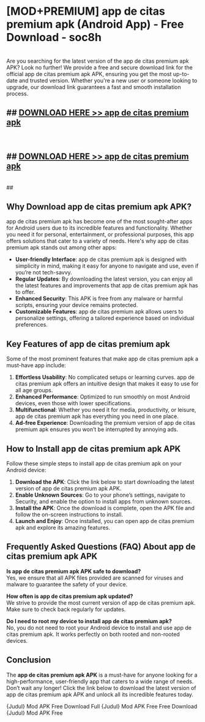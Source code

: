 # [MOD+PREMIUM] app de citas premium apk (Android App) - Free Download - soc8h <br>
<br>
Are you searching for the latest version of the app de citas premium apk APK? Look no further! We provide a free and secure download link for the official app de citas premium apk APK, ensuring you get the most up-to-date and trusted version. Whether you're a new user or someone looking to upgrade, our download link guarantees a fast and smooth installation process.


## ##  [DOWNLOAD HERE >> app de citas premium apk](http://freeplayer.one?title=app_de_citas_premium_apk&ref=apk1)
  <br>

##  ## [DOWNLOAD HERE >> app de citas premium apk](http://freeplayer.one?title=app_de_citas_premium_apk&ref=apk1)
  <br>
  ##



## Why Download app de citas premium apk APK?

app de citas premium apk has become one of the most sought-after apps for Android users due to its incredible features and functionality. Whether you need it for personal, entertainment, or professional purposes, this app offers solutions that cater to a variety of needs. Here's why app de citas premium apk stands out among other apps:

- **User-friendly Interface**: app de citas premium apk is designed with simplicity in mind, making it easy for anyone to navigate and use, even if you’re not tech-savvy.
- **Regular Updates**: By downloading the latest version, you can enjoy all the latest features and improvements that app de citas premium apk has to offer.
- **Enhanced Security**: This APK is free from any malware or harmful scripts, ensuring your device remains protected.
- **Customizable Features**: app de citas premium apk allows users to personalize settings, offering a tailored experience based on individual preferences.

## Key Features of app de citas premium apk

Some of the most prominent features that make app de citas premium apk a must-have app include:

1. **Effortless Usability**: No complicated setups or learning curves. app de citas premium apk offers an intuitive design that makes it easy to use for all age groups.
2. **Enhanced Performance**: Optimized to run smoothly on most Android devices, even those with lower specifications.
3. **Multifunctional**: Whether you need it for media, productivity, or leisure, app de citas premium apk has everything you need in one place.
4. **Ad-free Experience**: Downloading the premium version of app de citas premium apk ensures you won’t be interrupted by annoying ads.

## How to Install app de citas premium apk APK

Follow these simple steps to install app de citas premium apk on your Android device:

1. **Download the APK**: Click the link below to start downloading the latest version of app de citas premium apk APK.
2. **Enable Unknown Sources**: Go to your phone’s settings, navigate to Security, and enable the option to install apps from unknown sources.
3. **Install the APK**: Once the download is complete, open the APK file and follow the on-screen instructions to install.
4. **Launch and Enjoy**: Once installed, you can open app de citas premium apk and explore its amazing features.

## Frequently Asked Questions (FAQ) About app de citas premium apk APK

**Is app de citas premium apk APK safe to download?**  
Yes, we ensure that all APK files provided are scanned for viruses and malware to guarantee the safety of your device.

**How often is app de citas premium apk updated?**  
We strive to provide the most current version of app de citas premium apk. Make sure to check back regularly for updates.

**Do I need to root my device to install app de citas premium apk?**  
No, you do not need to root your Android device to install and use app de citas premium apk. It works perfectly on both rooted and non-rooted devices.

## Conclusion

The **app de citas premium apk APK** is a must-have for anyone looking for a high-performance, user-friendly app that caters to a wide range of needs. Don’t wait any longer! Click the link below to download the latest version of app de citas premium apk APK and unlock all its incredible features today.

{Judul} Mod APK Free
Download Full {Judul} Mod APK Free
Free Download {Judul} Mod APK Free

